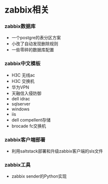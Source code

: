 # zabbix相关

### zabbix数据库

- 一个postgre的表分区方案
- 小改了自动发现删除规则
- 一些零碎的数据库配置

### zabbix中文模板

- H3C 无线ac
- H3C 交换机
- 华为VPN
- 天融信入侵防御
- dell idrac
- sqlserver
- windows
- iis
- dell compellent存储
- brocade fc交换机

### zabbix客户端部署

- 利用saltstack部署和升级zabbix客户端的sls文件

### zabbix工具

- zabbix sender的Python实现
